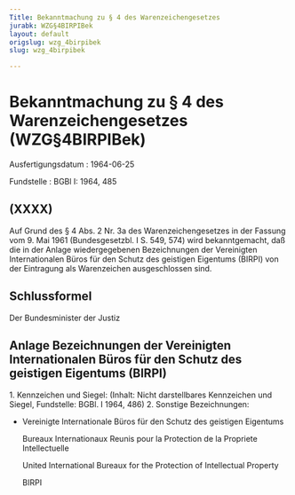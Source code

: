 ```yaml
---
Title: Bekanntmachung zu § 4 des Warenzeichengesetzes
jurabk: WZG§4BIRPIBek
layout: default
origslug: wzg_4birpibek
slug: wzg_4birpibek

---
```


# Bekanntmachung zu § 4 des Warenzeichengesetzes (WZG§4BIRPIBek)

Ausfertigungsdatum
:   1964-06-25

Fundstelle
:   BGBl I: 1964, 485



## (XXXX)

Auf Grund des § 4 Abs. 2 Nr. 3a des Warenzeichengesetzes in der
Fassung vom 9. Mai 1961 (Bundesgesetzbl. I S. 549, 574) wird
bekanntgemacht, daß die in der Anlage wiedergegebenen Bezeichnungen
der Vereinigten Internationalen Büros für den Schutz des geistigen
Eigentums (BIRPI) von der Eintragung als Warenzeichen ausgeschlossen
sind.


## Schlussformel

Der Bundesminister der Justiz


## Anlage Bezeichnungen der Vereinigten Internationalen Büros für den Schutz des geistigen Eigentums (BIRPI)

1\. Kennzeichen und Siegel:
(Inhalt: Nicht darstellbares Kennzeichen und Siegel,
Fundstelle: BGBl. I 1964, 486)
2\. Sonstige Bezeichnungen:

*   Vereinigte Internationale Büros für den Schutz des geistigen Eigentums

    Bureaux Internationaux
    Reunis pour la Protection de la
    Propriete Intellectuelle

    United International Bureaux for the Protection of Intellectual
    Property

    BIRPI




